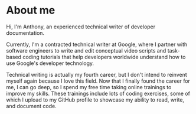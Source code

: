 # About me

Hi, I'm Anthony, an experienced technical writer of developer documentation.

Currently, I'm a contracted technical writer at Google, where I partner with software engineers to write and edit conceptual video scripts and task-based coding tutorials that help developers worldwide understand how to use Google's developer technology. 

Technical writing is actually my fourth career, but I don't intend to reinvent myself again because I love this field. Now that I finally found the career for me, I can go deep, so I spend my free time taking online trainings to improve my skills. These trainings include lots of coding exercises, some of which I upload to my GitHub profile to showcase my ability to read, write, and document code.
